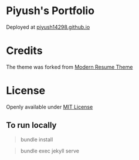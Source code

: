 # Piyush's Portfolio
 Deployed at [piyush14298.github.io](https://piyush14298.github.io)

# Credits
The theme was forked from [Modern Resume Theme](https://github.com/sproogen/modern-resume-theme)

# License
Openly available under [MIT License](https://opensource.org/licenses/MIT)


## To run locally
> bundle install

> bundle exec jekyll serve